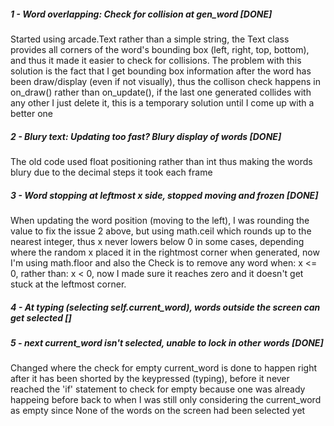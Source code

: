 ##### 1 - Word overlapping: Check for collision at gen_word [DONE]

Started using arcade.Text rather than a simple string, the Text class 
provides all corners of the word's bounding box (left, right, top, bottom), 
and thus it made it easier to check for collisions. The problem with this 
solution is the fact that I get bounding box information after the word has 
been draw/display (even if not visually), thus the collison check happens in 
on_draw() rather than on_update(), if the last one generated collides with any 
other I just delete it, this is a temporary solution until I come up with a better one

##### 2 - Blury text: Updating too fast? Blury display of words [DONE]

The old code used float positioning rather than int thus making the words blury due 
to the decimal steps it took each frame

##### 3 - Word stopping at leftmost x side, stopped moving and frozen [DONE]

When updating the word position (moving to the left), I was rounding the value to
fix the issue 2 above, but using math.ceil which rounds up to the nearest integer,
thus x never lowers below 0 in some cases, depending where the random x placed it
in the rightmost corner when generated, now I'm using math.floor and also the Check
is to remove any word when: x <= 0, rather than: x < 0, now I made sure it reaches zero
and it doesn't get stuck at the leftmost corner. 

##### 4 - At typing (selecting self.current_word), words outside the screen can get selected []

##### 5 - next current_word isn't selected, unable to lock in other words [DONE]

Changed where the check for empty current_word is done to happen right after it has been shorted
by the keypressed (typing), before it never reached the 'if' statement to check for empty because one
was already happeing before back to when I was still only considering the current_word as empty since
None of the words on the screen had been selected yet